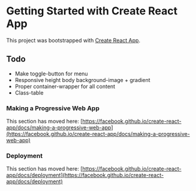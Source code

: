 # Getting Started with Create React App

This project was bootstrapped with [Create React App](https://github.com/facebook/create-react-app).

## Todo

- Make toggle-button for menu
- Responsive height body background-image + gradient
- Proper container-wrapper for all content
- Class-table

### Making a Progressive Web App

This section has moved here: [https://facebook.github.io/create-react-app/docs/making-a-progressive-web-app](https://facebook.github.io/create-react-app/docs/making-a-progressive-web-app)

### Deployment

This section has moved here: [https://facebook.github.io/create-react-app/docs/deployment](https://facebook.github.io/create-react-app/docs/deployment)
